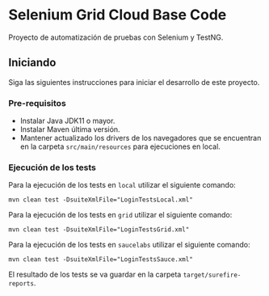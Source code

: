 # Selenium Grid Cloud Base Code

Proyecto de automatización de pruebas con Selenium y TestNG.

## Iniciando

Siga las siguientes instrucciones para iniciar el desarrollo de este proyecto.

### Pre-requisitos

* Instalar Java JDK11 o mayor.
* Instalar Maven última versión.
* Mantener actualizado los drivers de los navegadores que se encuentran en la carpeta `src/main/resources` para ejecuciones en local. 

### Ejecución de los tests

Para la ejecución de los tests en `local` utilizar el siguiente comando:
```
mvn clean test -DsuiteXmlFile="LoginTestsLocal.xml"
```

Para la ejecución de los tests en `grid` utilizar el siguiente comando:
```
mvn clean test -DsuiteXmlFile="LoginTestsGrid.xml"
```

Para la ejecución de los tests en `saucelabs` utilizar el siguiente comando:
```
mvn clean test -DsuiteXmlFile="LoginTestsSauce.xml"
```

El resultado de los tests se va guardar en la carpeta `target/surefire-reports`.